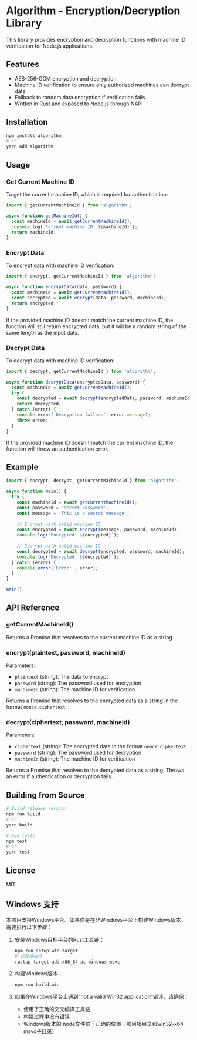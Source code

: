 # Algorithm - Encryption/Decryption Library

This library provides encryption and decryption functions with machine ID verification for Node.js applications.

## Features

- AES-256-GCM encryption and decryption
- Machine ID verification to ensure only authorized machines can decrypt data
- Fallback to random data encryption if verification fails
- Written in Rust and exposed to Node.js through NAPI

## Installation

```bash
npm install algorithm
# or
yarn add algorithm
```

## Usage

### Get Current Machine ID

To get the current machine ID, which is required for authentication:

```javascript
import { getCurrentMachineId } from 'algorithm';

async function getMachineId() {
  const machineId = await getCurrentMachineId();
  console.log(`Current machine ID: ${machineId}`);
  return machineId;
}
```

### Encrypt Data

To encrypt data with machine ID verification:

```javascript
import { encrypt, getCurrentMachineId } from 'algorithm';

async function encryptData(data, password) {
  const machineId = await getCurrentMachineId();
  const encrypted = await encrypt(data, password, machineId);
  return encrypted;
}
```

If the provided machine ID doesn't match the current machine ID, the function will still return encrypted data, but it will be a random string of the same length as the input data.

### Decrypt Data

To decrypt data with machine ID verification:

```javascript
import { decrypt, getCurrentMachineId } from 'algorithm';

async function decryptData(encryptedData, password) {
  const machineId = await getCurrentMachineId();
  try {
    const decrypted = await decrypt(encryptedData, password, machineId);
    return decrypted;
  } catch (error) {
    console.error('Decryption failed:', error.message);
    throw error;
  }
}
```

If the provided machine ID doesn't match the current machine ID, the function will throw an authentication error.

## Example

```javascript
import { encrypt, decrypt, getCurrentMachineId } from 'algorithm';

async function main() {
  try {
    const machineId = await getCurrentMachineId();
    const password = 'secret-password';
    const message = 'This is a secret message';
    
    // Encrypt with valid machine ID
    const encrypted = await encrypt(message, password, machineId);
    console.log(`Encrypted: ${encrypted}`);
    
    // Decrypt with valid machine ID
    const decrypted = await decrypt(encrypted, password, machineId);
    console.log(`Decrypted: ${decrypted}`);
  } catch (error) {
    console.error('Error:', error);
  }
}

main();
```

## API Reference

### getCurrentMachineId()

Returns a Promise that resolves to the current machine ID as a string.

### encrypt(plaintext, password, machineId)

Parameters:
- `plaintext` (string): The data to encrypt
- `password` (string): The password used for encryption
- `machineId` (string): The machine ID for verification

Returns a Promise that resolves to the encrypted data as a string in the format `nonce:ciphertext`.

### decrypt(ciphertext, password, machineId)

Parameters:
- `ciphertext` (string): The encrypted data in the format `nonce:ciphertext`
- `password` (string): The password used for decryption
- `machineId` (string): The machine ID for verification

Returns a Promise that resolves to the decrypted data as a string. Throws an error if authentication or decryption fails.

## Building from Source

```bash
# Build release version
npm run build
# or
yarn build

# Run tests
npm test
# or
yarn test
```

## License

MIT

## Windows 支持

本项目支持Windows平台。如果你是在非Windows平台上构建Windows版本，需要执行以下步骤：

1. 安装Windows目标平台的Rust工具链：
   ```bash
   npm run setup:win-target
   # 或直接执行
   rustup target add x86_64-pc-windows-msvc
   ```

2. 构建Windows版本：
   ```bash
   npm run build:win
   ```

3. 如果在Windows平台上遇到"not a valid Win32 application"错误，请确保：
   - 使用了正确的交叉编译工具链
   - 构建过程中没有错误
   - Windows版本的.node文件位于正确的位置（项目根目录和win32-x64-msvc子目录） 